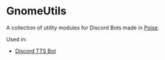 # GnomeUtils

A collection of utility modules for Discord Bots made in [Poise](https://github.com/kangalioo/poise).

Used in:
- [Discord TTS Bot](https://github.com/GnomedDev/Discord-TTS-Bot)
